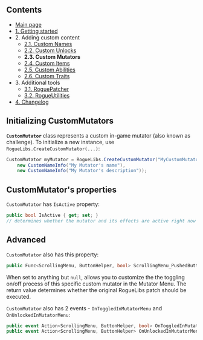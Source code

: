 ## Contents ##

- [Main page](https://github.com/Abbysssal/RogueLibs)
- [1. Getting started](./1.%20Getting%20started.md)
- 2\. Adding custom content
  - [2.1. Custom Names](./2.1.%20Custom%20Names.md)
  - [2.2. Custom Unlocks](./2.2.%20Custom%20Unlocks.md)
  - **2.3. Custom Mutators**
  - [2.4. Custom Items](./2.4.%20Custom%20Items.md)
  - [2.5. Custom Abilities](./2.5.%20Custom%20Abilities.md)
  - [2.6. Custom Traits](./2.6.%20Custom%20Traits.md)
- 3\. Additional tools
  - [3.1. RoguePatcher](./3.1.%20RoguePatcher.md)
  - [3.2. RogueUtilities](./3.2.%20RogueUtilities.md)
- [4. Changelog](./4.%20Changelog.md)

## Initializing CustomMutators ##
**`CustomMutator`** class represents a custom in-game mutator (also known as challenge). To initialize a new instance, use `RogueLibs.CreateCustomMutator(...)`:
```cs
CustomMutator myMutator = RogueLibs.CreateCustomMutator("MyCustomMutator", true,
    new CustomNameInfo("My Mutator's name"),
    new CustomNameInfo("My Mutator's description"));
```
## CustomMutator's properties ##
`CustomMutator` has `IsActive` property:
```cs
public bool IsActive { get; set; }
// determines whether the mutator and its effects are active right now
```
## Advanced ##
`CustomMutator` also has this property:
```cs
public Func<ScrollingMenu, ButtonHelper, bool> ScrollingMenu_PushedButton { get; set; }
```
When set to anything but `null`, allows you to customize the the toggling on/off process of this specific custom mutator in the Mutator Menu. The return value determines whether the original RogueLibs patch should be executed.

`CustomMutator` also has 2 events - `OnToggledInMutatorMenu` and `OnUnlockedInMutatorMenu`:
```cs
public event Action<ScrollingMenu, ButtonHelper, bool> OnToggledInMutatorMenu;
public event Action<ScrollingMenu, ButtonHelper> OnUnlockedInMutatorMenu;
```